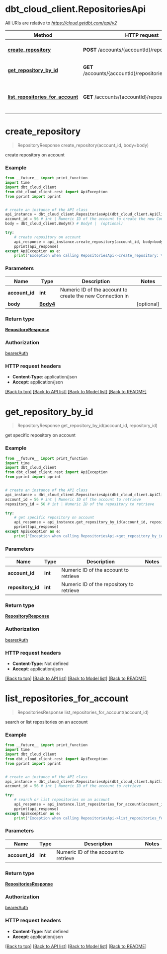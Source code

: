 # dbt_cloud_client.RepositoriesApi

All URIs are relative to *https://cloud.getdbt.com/api/v2*

Method | HTTP request | Description
------------- | ------------- | -------------
[**create_repository**](RepositoriesApi.md#create_repository) | **POST** /accounts/{accountId}/repositories/ | create repository on account
[**get_repository_by_id**](RepositoriesApi.md#get_repository_by_id) | **GET** /accounts/{accountId}/repositories/{repositoryId}/ | get specific repository on account
[**list_repositories_for_account**](RepositoriesApi.md#list_repositories_for_account) | **GET** /accounts/{accountId}/repositories/ | search or list repositories on an account

# **create_repository**
> RepositoryResponse create_repository(account_id, body=body)

create repository on account

### Example
```python
from __future__ import print_function
import time
import dbt_cloud_client
from dbt_cloud_client.rest import ApiException
from pprint import pprint


# create an instance of the API class
api_instance = dbt_cloud_client.RepositoriesApi(dbt_cloud_client.ApiClient(configuration))
account_id = 56 # int | Numeric ID of the account to create the new Connection in
body = dbt_cloud_client.Body4() # Body4 |  (optional)

try:
    # create repository on account
    api_response = api_instance.create_repository(account_id, body=body)
    pprint(api_response)
except ApiException as e:
    print("Exception when calling RepositoriesApi->create_repository: %s\n" % e)
```

### Parameters

Name | Type | Description  | Notes
------------- | ------------- | ------------- | -------------
 **account_id** | **int**| Numeric ID of the account to create the new Connection in | 
 **body** | [**Body4**](Body4.md)|  | [optional] 

### Return type

[**RepositoryResponse**](RepositoryResponse.md)

### Authorization

[bearerAuth](../README.md#bearerAuth)

### HTTP request headers

 - **Content-Type**: application/json
 - **Accept**: application/json

[[Back to top]](#) [[Back to API list]](../README.md#documentation-for-api-endpoints) [[Back to Model list]](../README.md#documentation-for-models) [[Back to README]](../README.md)

# **get_repository_by_id**
> RepositoryResponse get_repository_by_id(account_id, repository_id)

get specific repository on account

### Example
```python
from __future__ import print_function
import time
import dbt_cloud_client
from dbt_cloud_client.rest import ApiException
from pprint import pprint


# create an instance of the API class
api_instance = dbt_cloud_client.RepositoriesApi(dbt_cloud_client.ApiClient(configuration))
account_id = 56 # int | Numeric ID of the account to retrieve
repository_id = 56 # int | Numeric ID of the repository to retrieve

try:
    # get specific repository on account
    api_response = api_instance.get_repository_by_id(account_id, repository_id)
    pprint(api_response)
except ApiException as e:
    print("Exception when calling RepositoriesApi->get_repository_by_id: %s\n" % e)
```

### Parameters

Name | Type | Description  | Notes
------------- | ------------- | ------------- | -------------
 **account_id** | **int**| Numeric ID of the account to retrieve | 
 **repository_id** | **int**| Numeric ID of the repository to retrieve | 

### Return type

[**RepositoryResponse**](RepositoryResponse.md)

### Authorization

[bearerAuth](../README.md#bearerAuth)

### HTTP request headers

 - **Content-Type**: Not defined
 - **Accept**: application/json

[[Back to top]](#) [[Back to API list]](../README.md#documentation-for-api-endpoints) [[Back to Model list]](../README.md#documentation-for-models) [[Back to README]](../README.md)

# **list_repositories_for_account**
> RepositoriesResponse list_repositories_for_account(account_id)

search or list repositories on an account

### Example
```python
from __future__ import print_function
import time
import dbt_cloud_client
from dbt_cloud_client.rest import ApiException
from pprint import pprint


# create an instance of the API class
api_instance = dbt_cloud_client.RepositoriesApi(dbt_cloud_client.ApiClient(configuration))
account_id = 56 # int | Numeric ID of the account to retrieve

try:
    # search or list repositories on an account
    api_response = api_instance.list_repositories_for_account(account_id)
    pprint(api_response)
except ApiException as e:
    print("Exception when calling RepositoriesApi->list_repositories_for_account: %s\n" % e)
```

### Parameters

Name | Type | Description  | Notes
------------- | ------------- | ------------- | -------------
 **account_id** | **int**| Numeric ID of the account to retrieve | 

### Return type

[**RepositoriesResponse**](RepositoriesResponse.md)

### Authorization

[bearerAuth](../README.md#bearerAuth)

### HTTP request headers

 - **Content-Type**: Not defined
 - **Accept**: application/json

[[Back to top]](#) [[Back to API list]](../README.md#documentation-for-api-endpoints) [[Back to Model list]](../README.md#documentation-for-models) [[Back to README]](../README.md)

